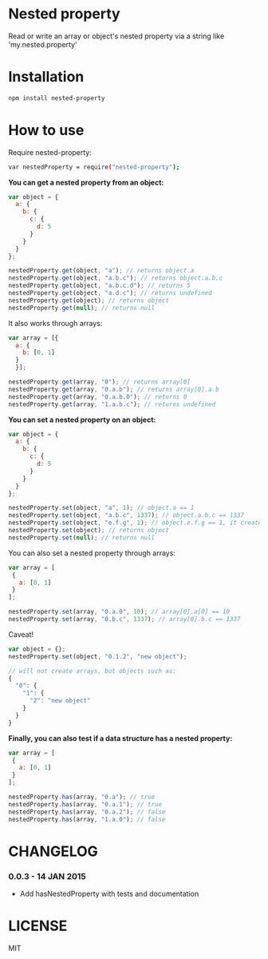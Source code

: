 Nested property
=============

Read or write an array or object's nested property via a string like 'my.nested.property'

Installation
============

```bash
npm install nested-property
```

How to use
==========

Require nested-property:

```bash
var nestedProperty = require("nested-property");
```

__You can get a nested property from an object:__

```js
var object = {
  a: {
    b: {
      c: {
        d: 5
      }
    }
  }
};

nestedProperty.get(object, "a"); // returns object.a
nestedProperty.get(object, "a.b.c"); // returns object.a.b.c
nestedProperty.get(object, "a.b.c.d"); // returns 5
nestedProperty.get(object, "a.d.c"); // returns undefined
nestedProperty.get(object); // returns object
nestedProperty.get(null); // returns null
```

It also works through arrays:

```js
var array = [{
  a: {
    b: [0, 1]
  }
  }];

nestedProperty.get(array, "0"); // returns array[0]
nestedProperty.get(array, "0.a.b"); // returns array[0].a.b
nestedProperty.get(array, "0.a.b.0"); // returns 0
nestedProperty.get(array, "1.a.b.c"); // returns undefined
```

__You can set a nested property on an object:__

```js
var object = {
  a: {
    b: {
      c: {
        d: 5
      }
    }
  }
};

nestedProperty.set(object, "a", 1); // object.a == 1
nestedProperty.set(object, "a.b.c", 1337); // object.a.b.c == 1337
nestedProperty.set(object, "e.f.g", 1); // object.e.f.g == 1, it creates the missing objects!
nestedProperty.set(object); // returns object
nestedProperty.set(null); // returns null
```

You can also set a nested property through arrays:

```js
var array = [
 {
   a: [0, 1]
 }
];

nestedProperty.set(array, "0.a.0", 10); // array[0].a[0] == 10
nestedProperty.set(array, "0.b.c", 1337); // array[0].b.c == 1337
```

Caveat!

```js
var object = {};
nestedProperty.set(object, "0.1.2", "new object");

// will not create arrays, but objects such as:
{
  "0": {
    "1": {
      "2": "new object"
    }
  }  
}
```

__Finally, you can also test if a data structure has a nested property:__

```js
var array = [
 {
   a: [0, 1]
 }
];

nestedProperty.has(array, "0.a"); // true
nestedProperty.has(array, "0.a.1"); // true
nestedProperty.has(array, "0.a.2"); // false
nestedProperty.has(array, "1.a.0"); // false
```



CHANGELOG
=========

### 0.0.3 -  14 JAN 2015

* Add hasNestedProperty with tests and documentation

LICENSE
=======

MIT
